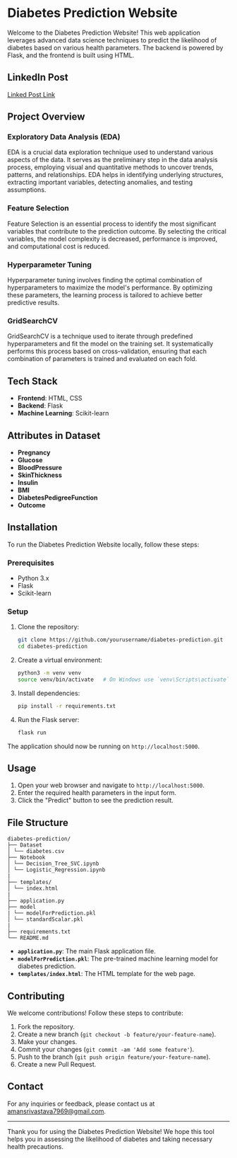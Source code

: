 # Diabetes Prediction Website

Welcome to the Diabetes Prediction Website! This web application leverages advanced data science techniques to predict the likelihood of diabetes based on various health parameters. The backend is powered by Flask, and the frontend is built using HTML.

## LinkedIn Post
[Linked Post Link](https://www.linkedin.com/feed/update/urn:li:activity:7160519070541389824?utm_source=share&utm_medium=member_desktop)

## Project Overview

### Exploratory Data Analysis (EDA)

EDA is a crucial data exploration technique used to understand various aspects of the data. It serves as the preliminary step in the data analysis process, employing visual and quantitative methods to uncover trends, patterns, and relationships. EDA helps in identifying underlying structures, extracting important variables, detecting anomalies, and testing assumptions.

### Feature Selection

Feature Selection is an essential process to identify the most significant variables that contribute to the prediction outcome. By selecting the critical variables, the model complexity is decreased, performance is improved, and computational cost is reduced.

### Hyperparameter Tuning

Hyperparameter tuning involves finding the optimal combination of hyperparameters to maximize the model's performance. By optimizing these parameters, the learning process is tailored to achieve better predictive results.

### GridSearchCV

GridSearchCV is a technique used to iterate through predefined hyperparameters and fit the model on the training set. It systematically performs this process based on cross-validation, ensuring that each combination of parameters is trained and evaluated on each fold.

## Tech Stack

- **Frontend**: HTML, CSS
- **Backend**: Flask
- **Machine Learning**: Scikit-learn

## Attributes in Dataset

- **Pregnancy**
- **Glucose**
- **BloodPressure**
- **SkinThickness**
- **Insulin**
- **BMI**
- **DiabetesPedigreeFunction**
- **Outcome**

## Installation

To run the Diabetes Prediction Website locally, follow these steps:

### Prerequisites

- Python 3.x
- Flask
- Scikit-learn

### Setup

1. Clone the repository:

    ```bash
    git clone https://github.com/yourusername/diabetes-prediction.git
    cd diabetes-prediction
    ```

2. Create a virtual environment:

    ```bash
    python3 -m venv venv
    source venv/bin/activate   # On Windows use `venv\Scripts\activate`
    ```

3. Install dependencies:

    ```bash
    pip install -r requirements.txt
    ```

4. Run the Flask server:

    ```bash
    flask run
    ```

The application should now be running on `http://localhost:5000`.

## Usage

1. Open your web browser and navigate to `http://localhost:5000`.
2. Enter the required health parameters in the input form.
3. Click the "Predict" button to see the prediction result.

## File Structure
```
diabetes-prediction/
├── Dataset
│ └── diabetes.csv
├── Notebook
│ └── Decision_Tree_SVC.ipynb
│ └── Logistic_Regression.ipynb
|
├── templates/
│ └── index.html
|
├── application.py
├── model
| └── modelForPrediction.pkl
│ └── standardScalar.pkl
|
├── requirements.txt
└── README.md
```

- **`application.py`**: The main Flask application file.
- **`modelForPrediction.pkl`**: The pre-trained machine learning model for diabetes prediction.
- **`templates/index.html`**: The HTML template for the web page.


## Contributing

We welcome contributions! Follow these steps to contribute:

1. Fork the repository.
2. Create a new branch (`git checkout -b feature/your-feature-name`).
3. Make your changes.
4. Commit your changes (`git commit -am 'Add some feature'`).
5. Push to the branch (`git push origin feature/your-feature-name`).
6. Create a new Pull Request.


## Contact

For any inquiries or feedback, please contact us at amansrivastava7969@gmail.com.

---

Thank you for using the Diabetes Prediction Website! We hope this tool helps you in assessing the likelihood of diabetes and taking necessary health precautions.
